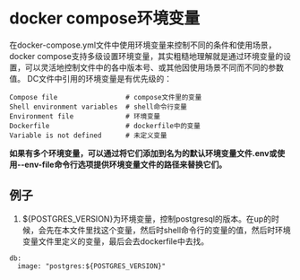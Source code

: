 # docker compose环境变量
在docker-compose.yml文件中使用环境变量来控制不同的条件和使用场景，docker compose支持多级设置环境变量，其实粗糙地理解就是通过环境变量的设置，可以灵活地控制文件中的各中版本号、或其他因使用场景不同而不同的参数值。
DC文件中引用的环境变量是有优先级的：
```
Compose file                 # compose文件里的变量
Shell environment variables  # shell命令行变量
Environment file             # 环境变量
Dockerfile                   # dockerfile中的变量
Variable is not defined      # 未定义变量
```
__如果有多个环境变量，可以通过将它们添加到名为的默认环境变量文件.env或使用--env-file命令行选项提供环境变量文件的路径来替换它们。__

## 例子
1. ${POSTGRES_VERSION}为环境变量，控制postgresql的版本。在up的时候，会先在本文件里找这个变量，然后时shell命令行的变量的值，然后时环境变量文件里定义的变量，最后会去dockerfile中去找。
```
db:
  image: "postgres:${POSTGRES_VERSION}"
```